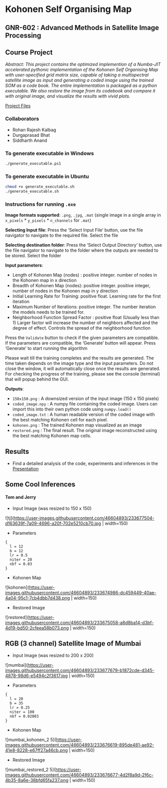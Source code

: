 #                                   Kohonen Self Organising Map
##                  GNR-602 : Advanced Methods in Satellite Image Processing
##                                       Course Project


*Abstract: This project contains the optimized implemention of a Numba-JIT accelerated pythonic implementation of the Kohonen Self Organising Map with user-specified grid matrix size, capable of taking a multispectral satellite image as input and generating a coded image using the trained SOM as a code book. The entire implementation is packaged as a python executable. We also restore the image from its codebook and compare it with original image, and visualize the results with vivid plots.*

[Project Files](https://iitbacin-my.sharepoint.com/:u:/g/personal/20d170033_iitb_ac_in/EU_LjvJoHBhOoA7GgfJpv-0BlsK5mMnNCdfzmVr2Sm6PWw?e=bOu5I7)

### Collaborators

- Rohan Rajesh Kalbag 
- Durgaprasad Bhat
- Siddharth Anand
  
### To generate executable in Windows

```bash
./generate_executable.ps1
```

### To generate executable in Ubuntu

```bash
chmod +x generate_executable.sh
./generate_executable.sh
```

### Instructions for running `.exe`

**Image formats supported**: `.png`, `.jpg`, `.mat` (single image in a single array in `x_pixels` * `y_pixels` * `n_channels` for `.mat`)


**Selecting Input file**: Press the ‘Select Input File’ button, use the file navigator to navigate to the required file. Select the file 


**Selecting destination folder**: Press the ‘Select Output Directory’ button, use the file navigator to navigate to the folder where the outputs are needed to be stored. Select the folder


**Input parameters**:
- Length of Kohonen Map (nodes) : positive integer. number of nodes in the Kohonen map in x direction 
- Breadth of Kohonen Map (nodes): positive integer. positive integer, number of nodes in the Kohonen map in y direction 
- Initial Learning Rate for Training: positive float. Learning rate for the first iteration 
- Maximum Number of Iterations: positive integer. The number iteration the models needs to be trained for.  
- Neighborhood Function Spread Factor : positive float (Usually less than 1) Larger factor will increase the number of neighbors affected and the degree of effect. Controls the spread of the neighborhood function


Press the `Validate` button to check if the given parameters are compatible. If the parameters are compatible, the ‘Generate’ button will appear. Press ‘Generate’ to start running the algorithm


Please wait till the training completes and the results are generated. The time taken depends on the image type and the input parameters. Do not close the window, it will automatically close once the results are generated. For checking the progress of the training, please see the console (terminal) that will popup behind the GUI.


**Outputs**: 
- `150x150.png` : A downsized version of the input image ($150$ x $150$ pixels)
- `coded_image.npy` : A numpy file containing the coded image. Users can import this into their own python code using `numpy.load()` 
- `coded_image.txt` : A human readable version of the coded image with the best matching Kohonen cell for each pixel.
- `kohonen.png` : The trained Kohonen map visualized as an image
- `restored.png` : The final result. The original image reconstructed using the best matching Kohonen map cells. 

## Results

- Find a detailed analysis of the code, experiments and inferences in the [Presentation](https://github.com/rohankalbag/kohonen-self-organising-map/blob/main/presentation.pdf)

## Some Cool Inferences

#### Tom and Jerry

- Input Image (was resized to $150$ x $150$)

![tj](https://user-images.githubusercontent.com/46604893/233677504-d163639f-7a09-4696-a20f-702e5210cb70.jpg | width=150)


- Parameters

```
{
  l = 12
  b = 12
  lr = 0.5
  niter = 20
  nbf = 0.03
}
```

- Kohonen Map

![kohonen](https://user-images.githubusercontent.com/46604893/233674986-dc459449-40ae-4a04-95c1-7cb4dbb7d438.png | width=150)

- Restored Image

![restored](https://user-images.githubusercontent.com/46604893/233675058-a8d8ba14-d3bf-4d19-bd50-2cfeea58b073.png | width=150)

## RGB (3 channel) Satellite Image of Mumbai

- Input Image (was resized to $200$ x $200$)

![mumbai](https://user-images.githubusercontent.com/46604893/233677679-b1872cde-d345-4878-98d6-e5494c2f3617.jpg | width=150)

- Parameters

```
{
  l = 20
  b = 35
  lr = 0.25
  niter = 100
  nbf = 0.02083
}
```

- Kohonen Map

![mumbai_kohonen_2 5](https://user-images.githubusercontent.com/46604893/233676619-895de481-ae92-41e8-8228-e67ff27a46cb.png | width=150)

- Restored Image 

![mumbai_restored_2 5](https://user-images.githubusercontent.com/46604893/233676677-4d2f8a9d-2f6c-4b35-8a6e-38bfd65fa237.png | width=150)


